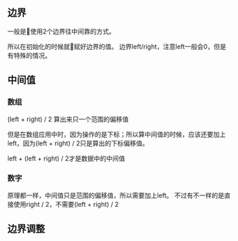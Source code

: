 ## 边界

一般是使用2个边界往中间靠的方式。

所以在初始化的时候就赋好边界的值。
边界left/right，注意left一般会0，但是有特殊的情况。

## 中间值

### 数组

(left + right) / 2 算出来只一个范围的偏移值

但是在数组应用中时，因为操作的是下标；所以算中间值的时候，应该还要加上left，因为(left + right) / 2只是算出的下标偏移值。

left + (left + right) / 2才是数据中的中间值

### 数字

原理都一样，中间值只是范围的偏移值，所以需要加上left。
不过有不一样的是直接使用right / 2，不需要(left + right) / 2


## 边界调整

